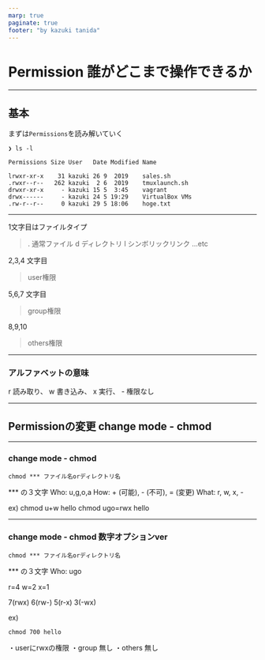```yaml
---
marp: true
paginate: true
footer: "by kazuki tanida"
---
```


<!-- prerender: true -->
<!-- class: invert -->

# Permission 誰がどこまで操作できるか

---

## 基本
まずは`Permissions`を読み解いていく

```
❯ ls -l

Permissions Size User   Date Modified Name

lrwxr-xr-x    31 kazuki 26 9  2019    sales.sh
.rwxr--r--   262 kazuki  2 6  2019    tmuxlaunch.sh
drwxr-xr-x     - kazuki 15 5  3:45    vagrant
drwx------     - kazuki 24 5 19:29    VirtualBox VMs
.rw-r--r--     0 kazuki 29 5 18:06    hoge.txt
```

---

1文字目はファイルタイプ
> . 通常ファイル
> d ディレクトリ
> l シンボリックリンク
> ...etc

2,3,4 文字目
>user権限

5,6,7 文字目
>group権限

8,9,10
>others権限

---

### アルファベットの意味
r 読み取り、 w 書き込み、 x 実行、 \- 権限なし

---

## Permissionの変更 change mode - chmod

---
### change mode - chmod
```
chmod *** ファイル名orディレクトリ名
```

*** の３文字
Who: u,g,o,a
How: + (可能), - (不可), = (変更)
What: r, w, x, -

ex)
chmod u+w hello
chmod ugo=rwx hello

---

### change mode - chmod 数字オプションver

```
chmod *** ファイル名orディレクトリ名
```

*** の３文字
Who: ugo

r=4 w=2 x=1

7(rwx) 6(rw-) 5(r-x) 3(-wx)

ex)
```
chmod 700 hello
```
・userにrwxの権限
・group 無し
・others 無し
